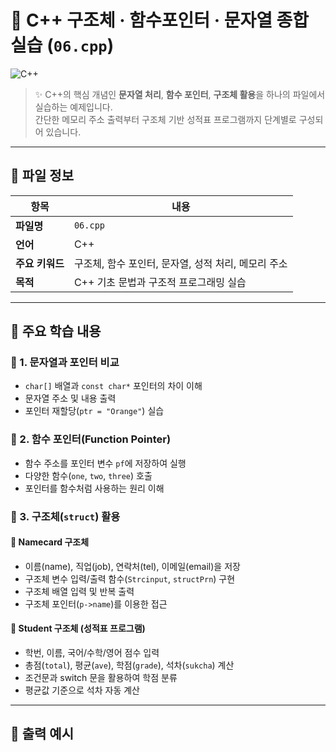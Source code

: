 # 📘 C++ 구조체 · 함수포인터 · 문자열 종합 실습 (`06.cpp`)

![C++](https://img.shields.io/badge/C++-00599C?style=for-the-badge&logo=cplusplus&logoColor=white)

> ✨ C++의 핵심 개념인 **문자열 처리**, **함수 포인터**, **구조체 활용**을 하나의 파일에서 실습하는 예제입니다.  
> 간단한 메모리 주소 출력부터 구조체 기반 성적표 프로그램까지 단계별로 구성되어 있습니다.

---

## 📂 파일 정보

| 항목 | 내용 |
|------|------|
| **파일명** | `06.cpp` |
| **언어** | C++ |
| **주요 키워드** | 구조체, 함수 포인터, 문자열, 성적 처리, 메모리 주소 |
| **목적** | C++ 기초 문법과 구조적 프로그래밍 실습 |

---

## 🧩 주요 학습 내용

### 🔹 1. 문자열과 포인터 비교
- `char[]` 배열과 `const char*` 포인터의 차이 이해  
- 문자열 주소 및 내용 출력  
- 포인터 재할당(`ptr = "Orange"`) 실습  

### 🔹 2. 함수 포인터(Function Pointer)
- 함수 주소를 포인터 변수 `pf`에 저장하여 실행  
- 다양한 함수(`one`, `two`, `three`) 호출  
- 포인터를 함수처럼 사용하는 원리 이해  

### 🔹 3. 구조체(`struct`) 활용
#### 🪪 Namecard 구조체
- 이름(name), 직업(job), 연락처(tel), 이메일(email)을 저장  
- 구조체 변수 입력/출력 함수(`Strcinput`, `structPrn`) 구현  
- 구조체 배열 입력 및 반복 출력  
- 구조체 포인터(`p->name`)를 이용한 접근  

#### 🧾 Student 구조체 (성적표 프로그램)
- 학번, 이름, 국어/수학/영어 점수 입력  
- 총점(`total`), 평균(`ave`), 학점(`grade`), 석차(`sukcha`) 계산  
- 조건문과 switch 문을 활용하여 학점 분류  
- 평균값 기준으로 석차 자동 계산  

---

## 🧮 출력 예시

